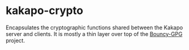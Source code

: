 # kakapo-crypto

Encapsulates the cryptographic functions shared between the Kakapo server and clients. It is mostly a thin layer over top of the [Bouncy-GPG](https://github.com/neuhalje/bouncy-gpg) project.
